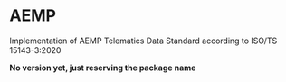 # AEMP

Implementation of AEMP Telematics Data Standard according to ISO/TS 15143-3:2020

**No version yet, just reserving the package name**
